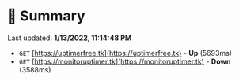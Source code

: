 # 📖 Summary
Last updated: **1/13/2022, 11:14:48 PM**

- `GET` [https://uptimerfree.tk](https://uptimerfree.tk) - **Up** (5693ms)
- `GET` [https://monitoruptimer.tk](https://monitoruptimer.tk) - **Down** (3588ms)
